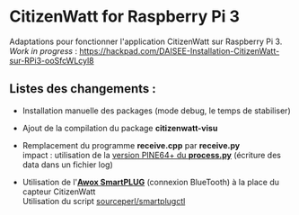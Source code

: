 # CitizenWatt for Raspberry Pi 3

Adaptations pour fonctionner l'application CitizenWatt sur Raspberry Pi 3.  
_Work in progress_ : https://hackpad.com/DAISEE-Installation-CitizenWatt-sur-RPi3-ooSfcWLcyl8    

## Listes des changements  :
* Installation manuelle des packages (mode debug, le temps de stabiliser)  
  
* Ajout de la compilation du package **citizenwatt-visu**  
  
* Remplacement du programme **receive.cpp** par **receive.py**  
impact : utilisation de la [version PINE64+ du **process.py**](https://github.com/DAISEE/CitizenWatt-Base-PINE64/blob/master/process.py) (écriture des data dans un fichier log)  
  
* Utilisation de l'[**Awox SmartPLUG**](http://www.awox.com/awox_product/smartplug/) (connexion BlueTooth) à la place du capteur CitizenWatt  
Utilisation du script [sourceperl/smartplugctl](https://github.com/sourceperl/smartplugctl)  
